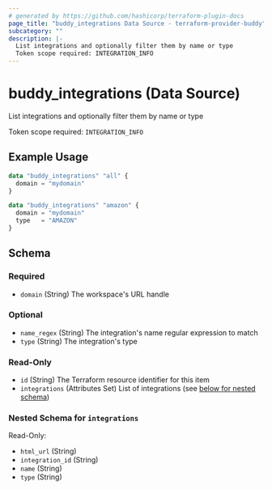 ```yaml
---
# generated by https://github.com/hashicorp/terraform-plugin-docs
page_title: "buddy_integrations Data Source - terraform-provider-buddy"
subcategory: ""
description: |-
  List integrations and optionally filter them by name or type
  Token scope required: INTEGRATION_INFO
---
```


# buddy_integrations (Data Source)

List integrations and optionally filter them by name or type

Token scope required: `INTEGRATION_INFO`

## Example Usage

```terraform
data "buddy_integrations" "all" {
  domain = "mydomain"
}

data "buddy_integrations" "amazon" {
  domain = "mydomain"
  type   = "AMAZON"
}
```

<!-- schema generated by tfplugindocs -->
## Schema

### Required

- `domain` (String) The workspace's URL handle

### Optional

- `name_regex` (String) The integration's name regular expression to match
- `type` (String) The integration's type

### Read-Only

- `id` (String) The Terraform resource identifier for this item
- `integrations` (Attributes Set) List of integrations (see [below for nested schema](#nestedatt--integrations))

<a id="nestedatt--integrations"></a>
### Nested Schema for `integrations`

Read-Only:

- `html_url` (String)
- `integration_id` (String)
- `name` (String)
- `type` (String)
